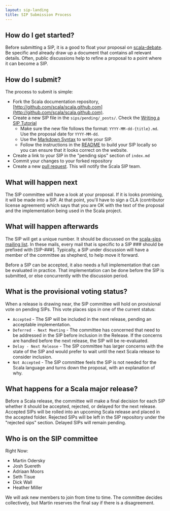 ```yaml
---
layout: sip-landing
title: SIP Submission Process
---
```


## How do I get started? ##

Before submitting a SIP, it is a good to float your proposal on [scala-debate](https://groups.google.com/forum/#!forum/scala-debate). Be specific and already draw up a document that contains all relevant details. Often, public discussions help to refine a proposal to a point where it can become a SIP.

## How do I submit? ##

The process to submit is simple:

* Fork the Scala documentation repository, [http://github.com/scala/scala.github.com](http://github.com/scala/scala.github.com).
* Create a new SIP file in the `sips/pending/_posts/`.  Check the [Writing a SIP Tutorial](sip-tutorial.html)
  * Make sure the new file follows the format:  `YYYY-MM-dd-{title}.md`.  Use the proposal date for `YYYY-MM-dd`.
  * Use the [Markdown Syntax](http://daringfireball.net/projects/markdown/syntax) to write your SIP.
  * Follow the instructions in the [README](https://github.com/scala/scala.github.com/blob/gh-pages/README.md) to build your SIP locally so you can ensure that it looks correct on the website.
* Create a link to your SIP in the "pending sips" section of `index.md`
* Commit your changes to your forked repository
* Create a new [pull request](https://github.com/scala/scala.github.com/pull/new/gh-pages).  This will notify the Scala SIP team.

## What will happen next ##

The SIP committee will have a look at your proposal. If it is looks promising, it will be made into a SIP. At that point, you'll have to sign a CLA (contributor license agreement) which says that you are OK with the text of the proposal and the implementation being used in the Scala project.

## What will happen afterwards ##

The SIP will get a unique number. It should be discussed on the [scala-sips mailing list](https://groups.google.com/forum/#!forum/scala-sips).
In these mails, every mail that is specific to a SIP ### should be prefixed with \[SIP-###\].
Typically, a SIP under discussion will have a member of the committee as shepherd, to help move it forward.

Before a SIP can be accepted, it also needs a full implementation that can be evaluated in practice.
That implementation can be done before the SIP is submitted, or else concurrently with the discussion period.

## What is the provisional voting status? ##

When a release is drawing near, the SIP committee will hold on provisional vote on pending SIPs.  This vote places sips in one of the current status:

* `Accepted` - The SIP will be included in the next release, pending an acceptable implementation.
* `Deferred - Next Meeting` - The committee has concerned that need to be addressed in the SIP before inclusion in the Release. If the concerns are handled before the next release, the SIP will be re-evaluated.
* `Delay - Next Release` - The SIP committee has larger concerns with the state of the SIP and would prefer to wait until the next Scala release to consider inclusion.
* `Not Accepted` - The SIP committee feels the SIP is not needed for the Scala language and turns down the proposal, with an explanation of why.

## What happens for a Scala major release? ##

Before a Scala release, the committee will make a final decision for each SIP whether it should be accepted, rejected, or delayed for the next release. Accepted SIPs will be rolled into an upcoming Scala release and placed in the accepted folder.  Rejected SIPs will be left in the SIP repository under the "rejected sips" section.  Delayed SIPs will remain pending.


## Who is on the SIP committee ##

Right Now:

* Martin Odersky
* Josh Suereth
* Adriaan Moors
* Seth Tisue
* Dick Wall
* Heather Miller

We will ask new members to join from time to time.   The committee decides collectively, but Martin reserves the final say if there is a disagreement.
